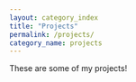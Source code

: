 ```yaml
---
layout: category_index
title: "Projects"
permalink: /projects/
category_name: projects
---
```

These are some of my projects!
